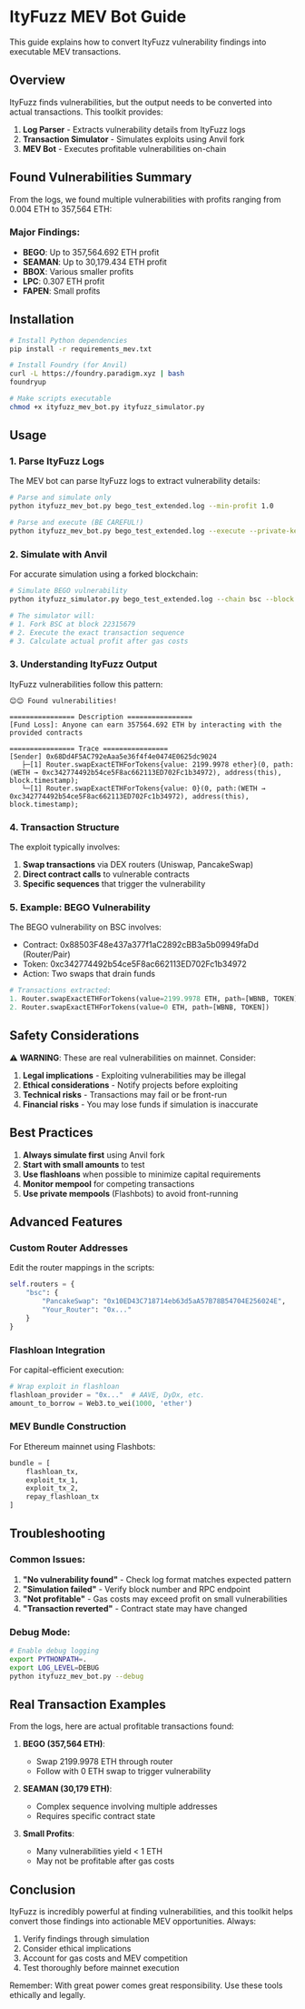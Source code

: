 # ItyFuzz MEV Bot Guide

This guide explains how to convert ItyFuzz vulnerability findings into executable MEV transactions.

## Overview

ItyFuzz finds vulnerabilities, but the output needs to be converted into actual transactions. This toolkit provides:

1. **Log Parser** - Extracts vulnerability details from ItyFuzz logs
2. **Transaction Simulator** - Simulates exploits using Anvil fork
3. **MEV Bot** - Executes profitable vulnerabilities on-chain

## Found Vulnerabilities Summary

From the logs, we found multiple vulnerabilities with profits ranging from 0.004 ETH to 357,564 ETH:

### Major Findings:
- **BEGO**: Up to 357,564.692 ETH profit
- **SEAMAN**: Up to 30,179.434 ETH profit  
- **BBOX**: Various smaller profits
- **LPC**: 0.307 ETH profit
- **FAPEN**: Small profits

## Installation

```bash
# Install Python dependencies
pip install -r requirements_mev.txt

# Install Foundry (for Anvil)
curl -L https://foundry.paradigm.xyz | bash
foundryup

# Make scripts executable
chmod +x ityfuzz_mev_bot.py ityfuzz_simulator.py
```

## Usage

### 1. Parse ItyFuzz Logs

The MEV bot can parse ItyFuzz logs to extract vulnerability details:

```bash
# Parse and simulate only
python ityfuzz_mev_bot.py bego_test_extended.log --min-profit 1.0

# Parse and execute (BE CAREFUL!)
python ityfuzz_mev_bot.py bego_test_extended.log --execute --private-key YOUR_KEY
```

### 2. Simulate with Anvil

For accurate simulation using a forked blockchain:

```bash
# Simulate BEGO vulnerability
python ityfuzz_simulator.py bego_test_extended.log --chain bsc --block 22315679

# The simulator will:
# 1. Fork BSC at block 22315679
# 2. Execute the exact transaction sequence
# 3. Calculate actual profit after gas costs
```

### 3. Understanding ItyFuzz Output

ItyFuzz vulnerabilities follow this pattern:

```
😊😊 Found vulnerabilities!

================ Description ================
[Fund Loss]: Anyone can earn 357564.692 ETH by interacting with the provided contracts

================ Trace ================
[Sender] 0x68Dd4F5AC792eAaa5e36f4f4e0474E0625dc9024
   ├─[1] Router.swapExactETHForTokens{value: 2199.9978 ether}(0, path:(WETH → 0xc342774492b54ce5F8ac662113ED702Fc1b34972), address(this), block.timestamp);
   └─[1] Router.swapExactETHForTokens{value: 0}(0, path:(WETH → 0xc342774492b54ce5F8ac662113ED702Fc1b34972), address(this), block.timestamp);
```

### 4. Transaction Structure

The exploit typically involves:

1. **Swap transactions** via DEX routers (Uniswap, PancakeSwap)
2. **Direct contract calls** to vulnerable contracts
3. **Specific sequences** that trigger the vulnerability

### 5. Example: BEGO Vulnerability

The BEGO vulnerability on BSC involves:
- Contract: 0x88503F48e437a377f1aC2892cBB3a5b09949faDd (Router/Pair)
- Token: 0xc342774492b54ce5F8ac662113ED702Fc1b34972
- Action: Two swaps that drain funds

```python
# Transactions extracted:
1. Router.swapExactETHForTokens(value=2199.9978 ETH, path=[WBNB, TOKEN])
2. Router.swapExactETHForTokens(value=0 ETH, path=[WBNB, TOKEN])
```

## Safety Considerations

⚠️ **WARNING**: These are real vulnerabilities on mainnet. Consider:

1. **Legal implications** - Exploiting vulnerabilities may be illegal
2. **Ethical considerations** - Notify projects before exploiting
3. **Technical risks** - Transactions may fail or be front-run
4. **Financial risks** - You may lose funds if simulation is inaccurate

## Best Practices

1. **Always simulate first** using Anvil fork
2. **Start with small amounts** to test
3. **Use flashloans** when possible to minimize capital requirements
4. **Monitor mempool** for competing transactions
5. **Use private mempools** (Flashbots) to avoid front-running

## Advanced Features

### Custom Router Addresses

Edit the router mappings in the scripts:

```python
self.routers = {
    "bsc": {
        "PancakeSwap": "0x10ED43C718714eb63d5aA57B78B54704E256024E",
        "Your_Router": "0x..."
    }
}
```

### Flashloan Integration

For capital-efficient execution:

```python
# Wrap exploit in flashloan
flashloan_provider = "0x..."  # AAVE, DyDx, etc.
amount_to_borrow = Web3.to_wei(1000, 'ether')
```

### MEV Bundle Construction

For Ethereum mainnet using Flashbots:

```python
bundle = [
    flashloan_tx,
    exploit_tx_1,
    exploit_tx_2,
    repay_flashloan_tx
]
```

## Troubleshooting

### Common Issues:

1. **"No vulnerability found"** - Check log format matches expected pattern
2. **"Simulation failed"** - Verify block number and RPC endpoint
3. **"Not profitable"** - Gas costs may exceed profit on small vulnerabilities
4. **"Transaction reverted"** - Contract state may have changed

### Debug Mode:

```bash
# Enable debug logging
export PYTHONPATH=.
export LOG_LEVEL=DEBUG
python ityfuzz_mev_bot.py --debug
```

## Real Transaction Examples

From the logs, here are actual profitable transactions found:

1. **BEGO (357,564 ETH)**:
   - Swap 2199.9978 ETH through router
   - Follow with 0 ETH swap to trigger vulnerability

2. **SEAMAN (30,179 ETH)**:
   - Complex sequence involving multiple addresses
   - Requires specific contract state

3. **Small Profits**:
   - Many vulnerabilities yield < 1 ETH
   - May not be profitable after gas costs

## Conclusion

ItyFuzz is incredibly powerful at finding vulnerabilities, and this toolkit helps convert those findings into actionable MEV opportunities. Always:

1. Verify findings through simulation
2. Consider ethical implications
3. Account for gas costs and MEV competition
4. Test thoroughly before mainnet execution

Remember: With great power comes great responsibility. Use these tools ethically and legally.